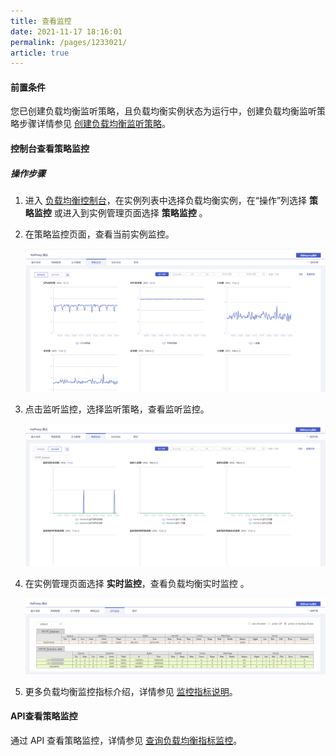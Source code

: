```yaml
---
title: 查看监控    
date: 2021-11-17 18:16:01
permalink: /pages/1233021/
article: true
---
```



#### 前置条件

您已创建负载均衡监听策略，且负载均衡实例状态为运行中，创建负载均衡监听策略步骤详情参见 [创建负载均衡监听策略](F:\首云工作相关\PaaS产品线\弹性计算产品\负载均衡\用户操作手册\HaProxy\04.操作指南\01.负载均衡监听策略\00.创建负载均衡监听策略.md)。

#### 控制台查看策略监控

##### 操作步骤

1. 进入 [负载均衡控制台](https://console.capitalonline.net/loadbalancers)，在实例列表中选择负载均衡实例，在“操作”列选择 **策略监控** 或进入到实例管理页面选择 **策略监控** 。

2. 在策略监控页面，查看当前实例监控。

   ![实例监控](../../pic/监控报警-实例监控.png)

3. 点击监听监控，选择监听策略，查看监听监控。

   ![监听监控](../../pic/监控报警-监听监控.png)
   
4. 在实例管理页面选择 **实时监控**，查看负载均衡实时监控 。

   ![实时监控](../../pic/监控报警-实时监控.png)

5. 更多负载均衡监控指标介绍，详情参见 [监控指标说明](F:\首云工作相关\PaaS产品线\弹性计算产品\负载均衡\用户操作手册\HaProxy\04.操作指南\03.监控报警\01.监控指标说明.md)。

#### API查看策略监控

通过 API 查看策略监控，详情参见 [查询负载均衡指标监控](F:\首云工作相关\PaaS产品线\弹性计算产品\负载均衡\用户操作手册\HaProxy\09.API文档\05.监控相关接口\00.查询负载均衡指标监控.md)。
